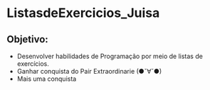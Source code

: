 # ListasdeExercicios_Juisa

## Objetivo:

- Desenvolver habilidades de Programação por meio de listas de exercícios.
- Ganhar conquista do Pair Extraordinarie (●ˇ∀ˇ●)
- Mais uma conquista
